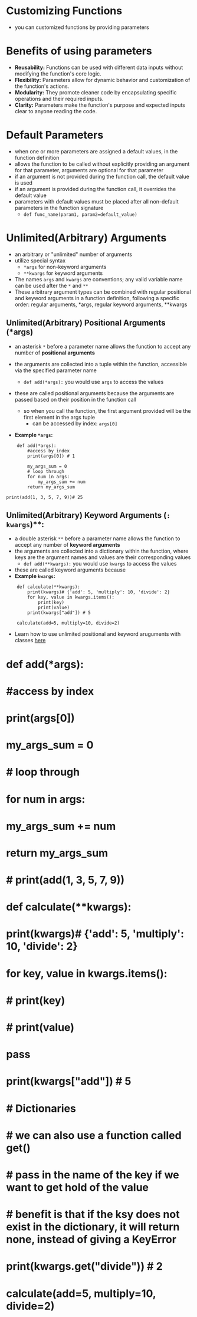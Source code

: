 # Customizing Functions
- you can customized functions by providing parameters


# Benefits of using parameters
- **Reusability:** Functions can be used with different data inputs without modifying the function's core logic.
- **Flexibility:** Parameters allow for dynamic behavior and customization of the function's actions.
- **Modularity:** They promote cleaner code by encapsulating specific operations and their required inputs.
- **Clarity:** Parameters make the function's purpose and expected inputs clear to anyone reading the code.



# Default Parameters
- when one or more parameters are assigned a default values, in the function definition
- allows the function to be called without explicitly providing an argument for that parameter, arguments are optional for that parameter
- if an argument is not provided during the function call, the default value is used
- if an argument is provided during the function call, it overrides the default value
- parameters with default values must be placed after all non-default parameters in the function signature
    - `def func_name(param1, param2=default_value)`


# Unlimited(Arbitrary) Arguments
- an arbitrary or "unlimited" number of arguments
- utilize special syntax
    - `*args` for non-keyword arguments
    - `**kwargs` for keyword arguments
- The names `args` and `kwargs` are conventions; any valid variable name can be used after the `*` and `**`
- These arbitrary argument types can be combined with regular positional and keyword arguments in a function definition, following a specific order: regular arguments, *args, regular keyword arguments, **kwargs

## Unlimited(Arbitrary) Positional Arguments (*args)
- an asterisk `*` before a parameter name allows the function to accept any number of **positional arguments**
- the arguments are collected into a tuple within the function, accessible via the specified parameter name
    - `def add(*args):` you would use `args` to access the values
- these are called positional arguments because the arguments are passed based on their position in the function call
    - so when you call the function, the first argument provided will be the first element in the args tuple
        - can be accessed by index: `args[0]`

- **Example `*args`:**
```
    def add(*args):
        #access by index
        print(args[0]) # 1

        my_args_sum = 0
        # loop through
        for num in args:
            my_args_sum += num
        return my_args_sum

print(add(1, 3, 5, 7, 9))# 25
```



## Unlimited(Arbitrary) Keyword Arguments (`: kwargs`)**:
- a double asterisk `**` before a parameter name allows the function to accept any number of **keyword arguments**
- the arguments are collected into a dictionary within the function, where keys are the argument names and values are their corresponding values
     - `def add(**kwargs):` you would use `kwargs` to access the values
- these are called keyword arguments because
- **Example `kwargs`:**
```
    def calculate(**kwargs):
        print(kwargs)# {'add': 5, 'multiply': 10, 'divide': 2}
        for key, value in kwargs.items():
            print(key)
            print(value)
        print(kwargs["add"]) # 5

    calculate(add=5, multiply=10, divide=2)
```

- Learn how to use unlimited positional and keyword aruguments with classes [here](../../OOP/Classes/Classes.md)



# def add(*args):
#     #access by index
#     print(args[0])
#     my_args_sum = 0
#     # loop through
#     for num in args:
#         my_args_sum += num
#     return my_args_sum
#
# # print(add(1, 3, 5, 7, 9))
#
#
# def calculate(**kwargs):
#     print(kwargs)# {'add': 5, 'multiply': 10, 'divide': 2}
#     for key, value in kwargs.items():
#     #     print(key)
#     #     print(value)
#         pass
#     print(kwargs["add"]) # 5
#
#     # Dictionaries
#     # we can also use a function called get()
#     # pass in the name of the key if we want to get hold of the value
#     # benefit is that if the ksy does not exist in the dictionary, it will return none, instead of giving a KeyError
#     print(kwargs.get("divide"))  # 2
#
# calculate(add=5, multiply=10, divide=2)
